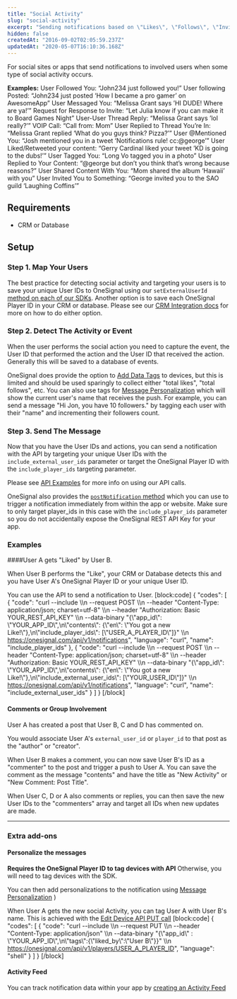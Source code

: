 ```yaml
---
title: "Social Activity"
slug: "social-activity"
excerpt: "Sending notifications based on \"Likes\", \"Follows\", \"Invites\" or \"Comments\""
hidden: false
createdAt: "2016-09-02T02:05:59.237Z"
updatedAt: "2020-05-07T16:10:36.168Z"
---
```

For social sites or apps that send notifications to involved users when some type of social activity occurs.

**Examples:**
User Followed You:    “John234 just followed you!”
User following Posted:    “John234 just posted ‘How I became a pro gamer’ on AwesomeApp”
User Messaged You:  “Melissa Grant says ’HI DUDE! Where are ya!’”
Request for Response to Invite:    “Let Julia know if you can make it to Board Games Night”
User-User Thread Reply:    “Melissa Grant says ’lol really?’”
VOIP Call:  “Call from: Mom”
User Replied to Thread You’re In:   “Melissa Grant replied ‘What do you guys think? Pizza?’”
User @Mentioned You:   “Josh mentioned you in a tweet ‘Notifications rule! cc:@george’”
User Liked/Retweeted your content:   “Gerry Cardinal liked your tweet ’KD is going to the dubs!’”
User Tagged You:  “Long Vo tagged you in a photo”
User Replied to Your Content:  “@george but don’t you think that’s wrong because reasons?”
User Shared Content With You:    “Mom shared the album ‘Hawaii’ with you”
User Invited You to Something:   “George invited you to the SAO guild ‘Laughing Coffins’”

## Requirements

 - CRM or Database

## Setup

### Step 1. Map Your Users

The best practice for detecting social activity and targeting your users is to save your unique User IDs to OneSignal using our `setExternalUserId` [method on each of our SDKs](https://documentation.onesignal.com/docs/sdk-reference#setexternaluserid-method). Another option is to save each OneSignal Player ID in your CRM or database. Please see our [CRM Integration docs](https://documentation.onesignal.com/docs/internal-database-crm) for more on how to do either option.

### Step 2. Detect The Activity or Event

When the user performs the social action you need to capture the event, the User ID that performed the action and the User ID that received the action. Generally this will be saved to a database of events.

OneSignal does provide the option to [Add Data Tags](doc:add-user-data-tags) to devices, but this is limited and should be used sparingly to collect either "total likes", "total follows", etc. You can also use tags for [Message Personalization](https://documentation.onesignal.com/docs/personalization) which will show the current user's name that receives the push. For example, you can send a message "Hi Jon, you have 10 followers." by tagging each user with their "name" and incrementing their followers count.

### Step 3. Send The Message

Now that you have the User IDs and actions, you can send a notification with the API by targeting your unique User IDs with the `include_external_user_ids` parameter or target the OneSignal Player ID with the `include_player_ids` targeting parameter.

Please see [API Examples](https://documentation.onesignal.com/reference#send-to-specific-devices) for more info on using our API calls.

OneSignal also provides the [`postNotification` method](https://documentation.onesignal.com/docs/sdk-reference#postnotification-method) which you can use to trigger a notification immediately from within the app or website. Make sure to only target player_ids in this case with the `include_player_ids` parameter so you do not accidentally expose the OneSignal REST API Key for your app. 


### Examples

####User A gets "Liked" by User B.

When User B performs the "Like", your CRM or Database detects this and you have User A's OneSignal Player ID or your unique User ID.

You can use the API to send a notification to User.
[block:code]
{
  "codes": [
    {
      "code": "curl --include \\\n     --request POST \\\n     --header \"Content-Type: application/json; charset=utf-8\" \\\n     --header \"Authorization: Basic YOUR_REST_API_KEY\" \\\n     --data-binary \"{\\\"app_id\\\": \\\"YOUR_APP_ID\\\",\n\\\"contents\\\": {\\\"en\\\": \\\"You got a new Like!\\\"},\n\\\"include_player_ids\\\": [\\\"USER_A_PLAYER_ID\\\"]}\" \\\n     https://onesignal.com/api/v1/notifications",
      "language": "curl",
      "name": "include_player_ids"
    },
    {
      "code": "curl --include \\\n     --request POST \\\n     --header \"Content-Type: application/json; charset=utf-8\" \\\n     --header \"Authorization: Basic YOUR_REST_API_KEY\" \\\n     --data-binary \"{\\\"app_id\\\": \\\"YOUR_APP_ID\\\",\n\\\"contents\\\": {\\\"en\\\": \\\"You got a new Like!\\\"},\n\\\"include_external_user_ids\\\": [\\\"YOUR_USER_ID\\\"]}\" \\\n     https://onesignal.com/api/v1/notifications",
      "language": "curl",
      "name": "include_external_user_ids"
    }
  ]
}
[/block]
#### Comments or Group Involvement

User A has created a post that User B, C and D has commented on.

You would associate User A's `external_user_id` or `player_id` to that post as the "author" or "creator".

When User B makes a comment, you can now save User B's ID as a "commenter" to the post and trigger a push to User A. You can save the comment as the message "contents" and have the title as "New Activity" or "New Comment: Post Title".

When User C, D or A also comments or replies, you can then save the new User IDs to the "commenters" array and target all IDs when new updates are made.


----
### Extra add-ons

#### Personalize the messages

**Requires the OneSignal Player ID to tag devices with API** 
Otherwise, you will need to tag devices with the SDK.

You can then add personalizations to the notification using [Message Personalization](doc:personalization) )

When User A gets the new social Activity, you can tag User A with User B's name.
This is achieved with the [Edit Device API PUT call](https://documentation.onesignal.com/reference#edit-device)
[block:code]
{
  "codes": [
    {
      "code": "curl --include \\\n     --request PUT \\\n     --header \"Content-Type: application/json\" \\\n     --data-binary \"{\\\"app_id\\\" : \\\"YOUR_APP_ID\\\",\n\\\"tags\\\":{\\\"liked_by\\\":\\\"User B\\\"}}\" \\\n     https://onesignal.com/api/v1/players/USER_A_PLAYER_ID",
      "language": "shell"
    }
  ]
}
[/block]
#### Activity Feed
You can track notification data within your app by [creating an Activity Feed](doc:create-an-activity-feed)